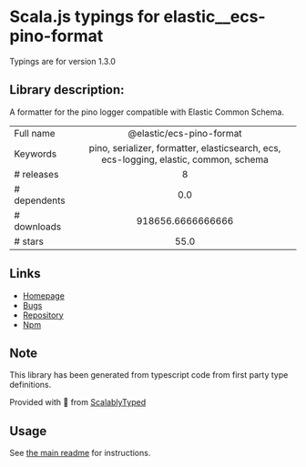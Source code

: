 
# Scala.js typings for elastic__ecs-pino-format

Typings are for version 1.3.0

## Library description:
A formatter for the pino logger compatible with Elastic Common Schema.

|                    |                 |
| ------------------ | :-------------: |
| Full name          | @elastic/ecs-pino-format |
| Keywords           | pino, serializer, formatter, elasticsearch, ecs, ecs-logging, elastic, common, schema |
| # releases         | 8 |
| # dependents       | 0.0 |
| # downloads        | 918656.6666666666 |
| # stars            | 55.0 |

## Links
- [Homepage](https://github.com/elastic/ecs-logging-nodejs/blob/master/loggers/pino/README.md)
- [Bugs](https://github.com/elastic/ecs-logging-nodejs/issues)
- [Repository](https://github.com/elastic/ecs-logging-nodejs)
- [Npm](https://www.npmjs.com/package/%40elastic%2Fecs-pino-format)
    


## Note
This library has been generated from typescript code from first party type definitions.

Provided with :purple_heart: from [ScalablyTyped](https://github.com/oyvindberg/ScalablyTyped)

## Usage
See [the main readme](../../readme.md) for instructions.


